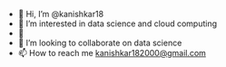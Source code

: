 - 👋 Hi, I’m @kanishkar18
- 👀 I’m interested in data science and cloud computing
- 🌱
- 💞️ I’m looking to collaborate on data science
- 📫 How to reach me kanishkar182000@gmail.com

<!---
kanishkar18/kanishkar18 is a ✨ special ✨ repository because its `README.md` (this file) appears on your GitHub profile.
You can click the Preview link to take a look at your changes.
--->
